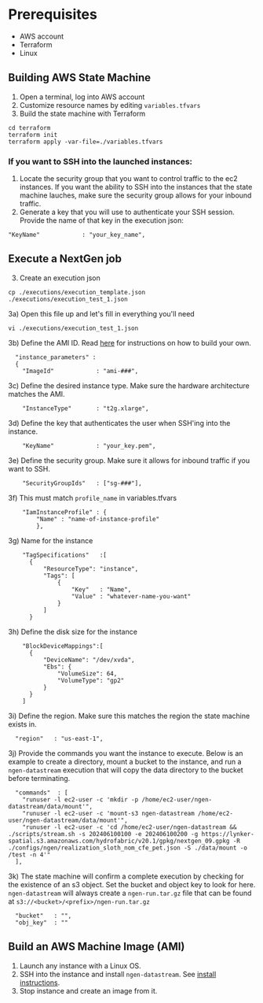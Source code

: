 # Prerequisites
* AWS account
* Terraform
* Linux

## Building AWS State Machine
1) Open a terminal, log into AWS account
2) Customize resource names by editing `variables.tfvars` 
3) Build the state machine with Terraform
```
cd terraform
terraform init
terraform apply -var-file=./variables.tfvars
```
### If you want to SSH into the launched instances:
1) Locate the security group that you want to control traffic to the ec2 instances. If you want the ability to SSH into the instances that the state machine lauches, make sure the security group allows for your inbound traffic.
2) Generate a key that you will use to authenticate your SSH session. Provide the name of that key in the execution json: 
```
"KeyName"            : "your_key_name",
```

## Execute a NextGen job
3) Create an execution json
```
cp ./executions/execution_template.json  ./executions/execution_test_1.json
```
3a) Open this file up and let's fill in everything you'll need
```
vi ./executions/execution_test_1.json
```
3b) Define the AMI ID. Read [here](#build-an-aws-machine-image-ami) for instructions on how to build your own. 
```
  "instance_parameters" :
  {
    "ImageId"            : "ami-###",
```
3c) Define the desired instance type. Make sure the hardware architecture matches the AMI.
```
    "InstanceType"       : "t2g.xlarge",
```
3d) Define the key that authenticates the user when SSH'ing into the instance. 
```
    "KeyName"            : "your_key.pem",
```
3e) Define the security group. Make sure it allows for inbound traffic if you want to SSH.
```
    "SecurityGroupIds"   : ["sg-###"],
```
3f) This must match `profile_name` in variables.tfvars
```
    "IamInstanceProfile" : {
        "Name" : "name-of-instance-profile"
        },
```
3g) Name for the instance
```
    "TagSpecifications"   :[
      {
          "ResourceType": "instance",
          "Tags": [
              {
                  "Key"   : "Name",
                  "Value" : "whatever-name-you-want"
              }
          ]
      }
```
3h) Define the disk size for the instance
```
    "BlockDeviceMappings":[
      {
          "DeviceName": "/dev/xvda",  
          "Ebs": {
              "VolumeSize": 64,
              "VolumeType": "gp2"  
          }
      }
    ]
```
3i) Define the region. Make sure this matches the region the state machine exists in.
```
  "region"   : "us-east-1",
```
3j) Provide the commands you want the instance to execute. Below is an example to create a directory, mount a bucket to the instance, and run a `ngen-datastream` execution that will copy the data directory to the bucket before terminating.
```
  "commands"  : [
    "runuser -l ec2-user -c 'mkdir -p /home/ec2-user/ngen-datastream/data/mount'",
    "runuser -l ec2-user -c 'mount-s3 ngen-datastream /home/ec2-user/ngen-datastream/data/mount'",
    "runuser -l ec2-user -c 'cd /home/ec2-user/ngen-datastream && ./scripts/stream.sh -s 202406100100 -e 202406100200 -g https://lynker-spatial.s3.amazonaws.com/hydrofabric/v20.1/gpkg/nextgen_09.gpkg -R ./configs/ngen/realization_sloth_nom_cfe_pet.json -S ./data/mount -o /test -n 4'"
  ],
```
3k) The state machine will confirm a complete execution by checking for the existence of an s3 object. Set the bucket and object key to look for here. `ngen-datastream` will always create a `ngen-run.tar.gz` file that can be found at `s3://<bucket>/<prefix>/ngen-run.tar.gz`
```
  "bucket"   : "",
  "obj_key"  : ""
```

## Build an AWS Machine Image (AMI)
1) Launch any instance with a Linux OS.
2) SSH into the instance and install `ngen-datastream`. See [install instructions](https://github.com/CIROH-UA/ngen-datastream/blob/main/INSTALL.md).
3) Stop instance and create an image from it.
